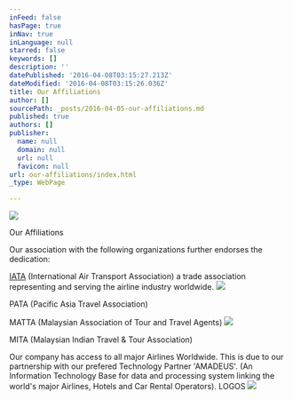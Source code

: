 ```yaml
---
inFeed: false
hasPage: true
inNav: true
inLanguage: null
starred: false
keywords: []
description: ''
datePublished: '2016-04-08T03:15:27.213Z'
dateModified: '2016-04-08T03:15:26.036Z'
title: Our Affiliations
author: []
sourcePath: _posts/2016-04-05-our-affiliations.md
published: true
authors: []
publisher:
  name: null
  domain: null
  url: null
  favicon: null
url: our-affiliations/index.html
_type: WebPage

---
```

![](https://the-grid-user-content.s3-us-west-2.amazonaws.com/544392db-9e32-4537-932e-bf85b605c0df.jpg)

Our Affiliations

Our association with the following organizations further endorses the dedication:  

[IATA][0] (International Air Transport Association) a trade association representing and serving the airline industry worldwide. ![](https://the-grid-user-content.s3-us-west-2.amazonaws.com/0e95bcfe-2e19-48fb-991d-203f997c698d.png)

PATA (Pacific Asia Travel Association) 

MATTA (Malaysian Association of Tour and Travel Agents) ![](https://s3-us-west-2.amazonaws.com/the-grid-img/p/0f764d6b9d7fb4fcde210d44c167c99fa122ad07.png)

MITA (Malaysian Indian Travel & Tour Association) 

Our company has access to all major Airlines Worldwide. This is due to our partnership with our prefered Technology Partner 'AMADEUS'. (An Information Technology Base for data and processing system linking the world's major Airlines, Hotels and Car Rental Operators).
LOGOS
![](https://s3-us-west-2.amazonaws.com/the-grid-img/p/b913cc348265e165038a929000d8c354bf7b3949.png)

[0]: iata.org